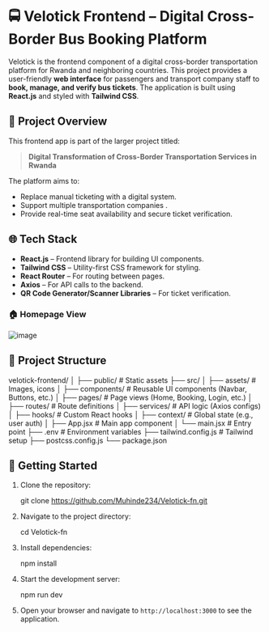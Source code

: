 # 🚍 Velotick Frontend – Digital Cross-Border Bus Booking Platform

Velotick is the frontend component of a digital cross-border transportation platform for Rwanda and neighboring countries. This project provides a user-friendly **web interface** for passengers and transport company staff to **book, manage, and verify bus tickets**. The application is built using **React.js** and styled with **Tailwind CSS**.



## 📑 Project Overview

This frontend app is part of the larger project titled:

> **Digital Transformation of Cross-Border Transportation Services in Rwanda**

The platform aims to:
- Replace manual ticketing with a digital system.
- Support multiple transportation companies .
- Provide real-time seat availability and secure ticket verification.



## 🌐 Tech Stack

- **React.js** – Frontend library for building UI components.
- **Tailwind CSS** – Utility-first CSS framework for styling.
- **React Router** – For routing between pages.
- **Axios** – For API calls to the backend.
- **QR Code Generator/Scanner Libraries** – For ticket verification.
### 🏠 Homepage View

![image](./public/assets/image.png)




## 📂 Project Structure


velotick-frontend/
│
├── public/              # Static assets
├── src/
│   ├── assets/          # Images, icons
│   ├── components/      # Reusable UI components (Navbar, Buttons, etc.)
│   ├── pages/           # Page views (Home, Booking, Login, etc.)
│   ├── routes/          # Route definitions
│   ├── services/        # API logic (Axios configs)
│   ├── hooks/           # Custom React hooks
│   ├── context/         # Global state (e.g., user auth)
│   ├── App.jsx          # Main app component
│   └── main.jsx         # Entry point
├── .env                 # Environment variables
├── tailwind.config.js   # Tailwind setup
├── postcss.config.js
└── package.json

## 🚀 Getting Started

1. Clone the repository:
   
   git clone  https://github.com/Muhinde234/Velotick-fn.git
   

2. Navigate to the project directory:
   
   cd Velotick-fn
   

3. Install dependencies:
   
   npm install
   

4. Start the development server:
   
   npm  run dev


5. Open your browser and navigate to `http://localhost:3000` to see the application.


